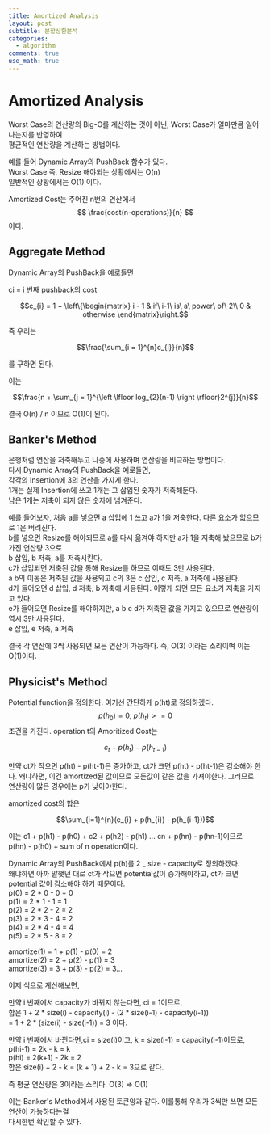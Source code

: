 ```yaml
---
title: Amortized Analysis
layout: post
subtitle: 분할상환분석
categories:
  - algorithm
comments: true
use_math: true
---
```


# Amortized Analysis

Worst Case의 연산량의 Big-O를 계산하는 것이 아닌, Worst Case가 얼마만큼 일어나는지를 반영하여    
평균적인 연산량을 계산하는 방법이다.  

예를 들어 Dynamic Array의 PushBack 함수가 있다.    
Worst Case 즉, Resize 해야되는 상황에서는 O(n)    
일반적인 상황에서는 O(1) 이다.  

Amortized Cost는 주어진 n번의 연산에서  
$$
\frac{cost(n-operations)}{n}
$$ 이다.

## Aggregate Method

Dynamic Array의 PushBack을 예로들면  

ci = i 번째 pushback의 cost  

$$c_{i} = 1 + \left\{\begin{matrix} i - 1 & if\ i-1\ is\ a\ power\ of\ 2\\ 0 & otherwise \end{matrix}\right.$$

즉 우리는  

$$\frac{\sum_{i = 1}^{n}c_{i}}{n}$$

를 구하면 된다.  

이는  

$$\frac{n + \sum_{j = 1}^{\left \lfloor log_{2}(n-1) \right \rfloor}2^{j}}{n}$$  

결국 O(n) / n 이므로 O(1)이 된다.  

## Banker's Method

은행처럼 연산을 저축해두고 나중에 사용하며 연산량을 비교하는 방법이다.  
다시 Dynamic Array의 PushBack을 예로들면,  
각각의 Insertion에 3의 연산을 가지게 한다.  
1개는 실제 Insertion에 쓰고 1개는 그 삽입된 숫자가 저축해둔다.  
남은 1개는 저축이 되지 않은 숫자에 넘겨준다.  
  
예를 들어보자, 처음 a를 넣으면 a 삽입에 1 쓰고 a가 1을 저축한다. 다른 요소가 없으므로 1은 버려진다.  
b를 넣으면 Resize를 해야되므로 a를 다시 옮겨야 하지만 a가 1을 저축해 놨으므로 b가 가진 연산량 3으로  
b 삽입, b 저축, a를 저축시킨다.  
c가 삽입되면 저축된 값을 통해 Resize를 하므로 이때도 3만 사용된다.  
a b의 이동은 저축된 값을 사용되고 c의 3은 c 삽입, c 저축, a 저축에 사용된다.  
d가 들어오면 d 삽입, d 저축, b 저축에 사용된다. 이렇게 되면 모든 요소가 저축을 가지고 있다.  
e가 들어오면 Resize를 해야하지만, a b c d가 저축된 값을 가지고 있으므로 연산량이 역시 3만 사용된다.  
e 삽입, e 저축, a 저축

결국 각 연산에 3씩 사용되면 모든 연산이 가능하다. 즉, O(3) 이라는 소리이며 이는 O(1)이다.

## Physicist's Method

Potential function을 정의한다. 여기선 간단하게 p(ht)로 정의하겠다.
$$p(h_{0}) = 0,\ p(h_{t}) >= 0$$ 조건을 가진다.
operation t의 Amoritized Cost는

$$c_{t} + p(h_{t}) - p(h_{t-1})$$

만약 ct가 작으면 p(ht) - p(ht-1)은 증가하고, ct가 크면 p(ht) - p(ht-1)은 감소해야 한다.
왜냐하면, 이건 amortized된 값이므로 모든값이 같은 값을 가져야한다. 그러므로 연산량이 많은 경우에는 p가 낮아야한다.  
  
amortized cost의 합은

$$\sum_{i=1}^{n}(c_{i} + p(h_{i}) - p(h_{i-1}))$$  

이는 c1 + p(h1) - p(h0) + c2 + p(h2) - p(h1) ... cn + p(hn) - p(hn-1)이므로  
p(hn) - p(h0) + sum of n operation이다.  

Dynamic Array의 PushBack에서 p(h)를 2 _ size - capacity로 정의하겠다.  
왜냐하면 아까 말햇던 대로 ct가 작으면 potential값이 증가해야하고, ct가 크면 potential 값이 감소해야 하기 때문이다.  
p(0) = 2 \* 0 - 0 = 0  
p(1) = 2 \* 1 - 1 = 1  
p(2) = 2 \* 2 - 2 = 2  
p(3) = 2 \* 3 - 4 = 2  
p(4) = 2 \* 4 - 4 = 4  
p(5) = 2 \* 5 - 8 = 2  

amortize(1) = 1 + p(1) - p(0) = 2  
amortize(2) = 2 + p(2) - p(1) = 3  
amortize(3) = 3 + p(3) - p(2) = 3...  

이제 식으로 계산해보면,  

만약 i 번째에서 capacity가 바뀌지 않는다면, ci = 1이므로,  
합은 1 + 2 \* size(i) - capacity(i) - (2 \* size(i-1) - capacity(i-1))  
= 1 + 2 \* (size(i) - size(i-1)) = 3 이다.  
  
만약 i 번째에서 바뀐다면,ci = size(i)이고, k = size(i-1) = capacity(i-1)이므로,
p(hi-1) = 2k - k = k  
p(hi) = 2(k+1) - 2k = 2  
합은 size(i) + 2 - k = (k + 1) + 2 - k = 3으로 같다.  

즉 평균 연산량은 3이라는 소리다. O(3) => O(1)  

이는 Banker's Method에서 사용된 토큰양과 같다. 이를통해 우리가 3씩만 쓰면 모든 연산이 가능하다는걸  
다시한번 확인할 수 있다.  
